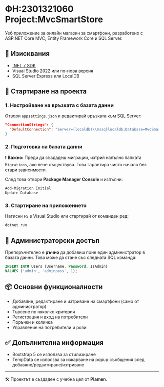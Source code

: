 # ФН:2301321060 Project:MvcSmartStore


Уеб приложение за онлайн магазин за смартфони, разработено с ASP.NET Core MVC, Entity Framework Core и SQL Server.

## 🧰 Изисквания

- [.NET 7 SDK](https://dotnet.microsoft.com/en-us/download/dotnet/7.0)
- Visual Studio 2022 или по-нова версия
- SQL Server Express или LocalDB

## 🚀 Стартиране на проекта


### 1. Настройване на връзката с базата данни

Отвори `appsettings.json` и редактирай връзката към SQL Server:

```json
"ConnectionStrings": {
  "DefaultConnection": "Server=(localdb)\\mssqllocaldb;Database=MvcSmartStoreDB;Trusted_Connection=True;"
}
```

### 2. Подготовка на базата данни

❗ **Важно:** Преди да създадеш миграции, изтрий напълно папката `Migrations`, ако вече съществува. Това гарантира чисто начало без стари зависимости.

След това отвори **Package Manager Console** и изпълни:

```powershell
Add-Migration Initial
Update-Database
```

### 3. Стартиране на приложението

Натисни `F5` в Visual Studio или стартирай от команден ред:

```bash
dotnet run
```

## 👤 Администраторски достъп

Препоръчително е **ръчно** да добавиш поне един администратор в базата данни. Това може да стане със следната SQL команда:

```sql
INSERT INTO Users (Username, Password, IsAdmin)
VALUES ('admin', 'adminpass', 1);
```


## 📦 Основни функционалности

- Добавяне, редактиране и изтриване на смартфони (само от администратор)
- Търсене по няколко критерия
- Регистрация и вход на потребители
- Поръчки и количка
- Управление на потребители и роли

## ✅ Допълнителна информация

- Bootstrap 5 се използва за стилизиране
- TempData се използва за изкарване на popup съобщения след добавяне/редактиране/изтриване

---

🛠 Проектът е създаден с учебна цел от **Plamen**.
